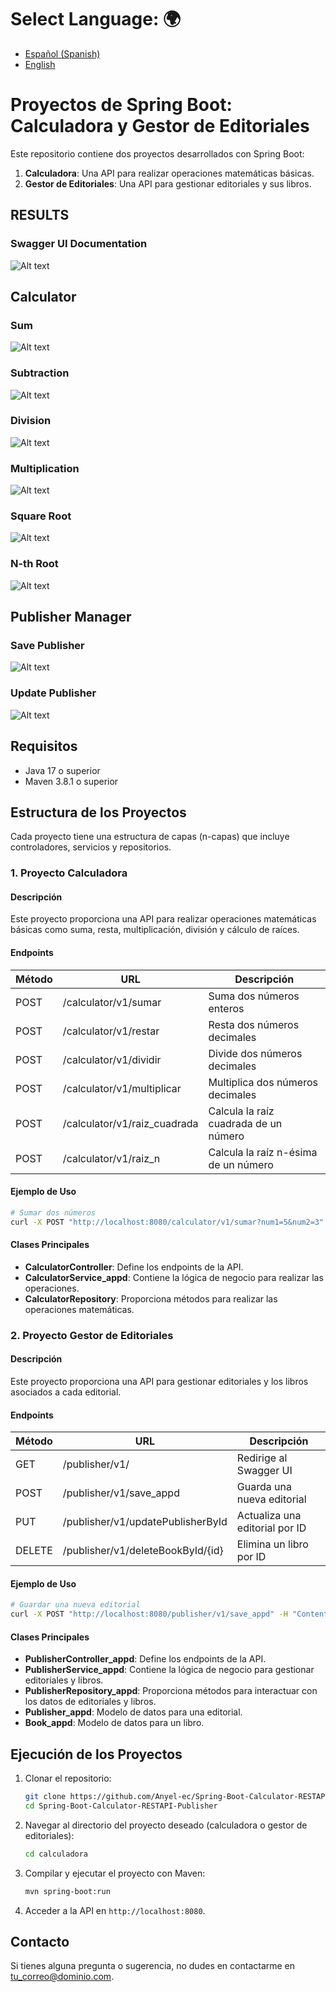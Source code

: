 # **Select Language:** 🌍
- [Español (Spanish)](README-es.md)
- [English](README.md)

# Proyectos de Spring Boot: Calculadora y Gestor de Editoriales

Este repositorio contiene dos proyectos desarrollados con Spring Boot:

1. **Calculadora**: Una API para realizar operaciones matemáticas básicas.
2. **Gestor de Editoriales**: Una API para gestionar editoriales y sus libros.

## RESULTS
### Swagger UI Documentation
![Alt text](docs/doc.PNG)
## Calculator
### Sum
![Alt text](docs/sumar.PNG)
### Subtraction
![Alt text](docs/subtract.PNG)
### Division
![Alt text](docs/div.PNG)
### Multiplication
![Alt text](docs/mul.PNG)
### Square Root
![Alt text](docs/r2.PNG)
### N-th Root
![Alt text](docs/rn.PNG)
## Publisher Manager
### Save Publisher
![Alt text](docs/save.PNG)
### Update Publisher
![Alt text](docs/edit.PNG)

## Requisitos

- Java 17 o superior
- Maven 3.8.1 o superior

## Estructura de los Proyectos

Cada proyecto tiene una estructura de capas (n-capas) que incluye controladores, servicios y repositorios.

### 1. Proyecto Calculadora

#### Descripción

Este proyecto proporciona una API para realizar operaciones matemáticas básicas como suma, resta, multiplicación, división y cálculo de raíces.

#### Endpoints

| Método | URL                   | Descripción                        |
|--------|-----------------------|------------------------------------|
| POST   | /calculator/v1/sumar  | Suma dos números enteros           |
| POST   | /calculator/v1/restar | Resta dos números decimales        |
| POST   | /calculator/v1/dividir| Divide dos números decimales       |
| POST   | /calculator/v1/multiplicar | Multiplica dos números decimales |
| POST   | /calculator/v1/raiz_cuadrada | Calcula la raíz cuadrada de un número |
| POST   | /calculator/v1/raiz_n | Calcula la raíz n-ésima de un número |

#### Ejemplo de Uso

```bash
# Sumar dos números
curl -X POST "http://localhost:8080/calculator/v1/sumar?num1=5&num2=3"
```

#### Clases Principales

- **CalculatorController**: Define los endpoints de la API.
- **CalculatorService_appd**: Contiene la lógica de negocio para realizar las operaciones.
- **CalculatorRepository**: Proporciona métodos para realizar las operaciones matemáticas.

### 2. Proyecto Gestor de Editoriales

#### Descripción

Este proyecto proporciona una API para gestionar editoriales y los libros asociados a cada editorial.

#### Endpoints

| Método | URL                          | Descripción                                      |
|--------|------------------------------|--------------------------------------------------|
| GET    | /publisher/v1/               | Redirige al Swagger UI                            |
| POST   | /publisher/v1/save_appd      | Guarda una nueva editorial                       |
| PUT    | /publisher/v1/updatePublisherById | Actualiza una editorial por ID                |
| DELETE | /publisher/v1/deleteBookById/{id} | Elimina un libro por ID                       |

#### Ejemplo de Uso

```bash
# Guardar una nueva editorial
curl -X POST "http://localhost:8080/publisher/v1/save_appd" -H "Content-Type: application/json" -d '{"id_app": 1, "name_app": "Editorial ABC", "book_app": []}'
```

#### Clases Principales

- **PublisherController_appd**: Define los endpoints de la API.
- **PublisherService_appd**: Contiene la lógica de negocio para gestionar editoriales y libros.
- **PublisherRepository_appd**: Proporciona métodos para interactuar con los datos de editoriales y libros.
- **Publisher_appd**: Modelo de datos para una editorial.
- **Book_appd**: Modelo de datos para un libro.

## Ejecución de los Proyectos

1. Clonar el repositorio:

   ```bash
   git clone https://github.com/Anyel-ec/Spring-Boot-Calculator-RESTAPI-Publisher
   cd Spring-Boot-Calculator-RESTAPI-Publisher
   ```

2. Navegar al directorio del proyecto deseado (calculadora o gestor de editoriales):

   ```bash
   cd calculadora  
   ```

3. Compilar y ejecutar el proyecto con Maven:

   ```bash
   mvn spring-boot:run
   ```

4. Acceder a la API en `http://localhost:8080`.

## Contacto

Si tienes alguna pregunta o sugerencia, no dudes en contactarme en [tu_correo@dominio.com](mailto:cyberdevmatrix@gmail.com).


